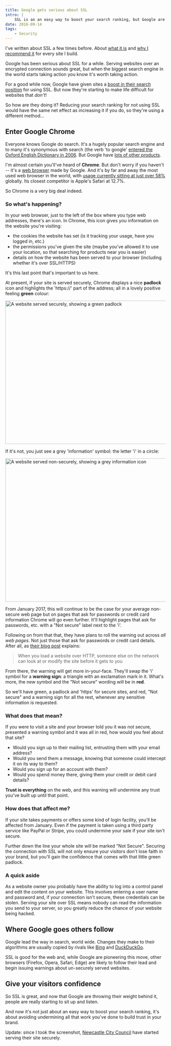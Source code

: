 ```yaml
---
title: Google gets serious about SSL
intro: |
    SSL is an an easy way to boost your search ranking, but Google are introducing something much more damaging to websites that aren't served securely
date: 2016-09-14
tags:
    - Security
---
```


I've written about SSL a few times before. About [what it is](/resources/what-is-ssl-and-is-it-worth-the-bother) and [why I recommend it](/resources/ssl-for-everyone) for every site I build.

Google has been serious about SSL for a while. Serving websites over an encrypted connection sounds great, but when the biggest search engine in the world starts taking action you know it's worth taking action.

For a good while now, Google have given sites a [boost in their search position](https://webmasters.googleblog.com/2014/08/https-as-ranking-signal.html) for using SSL. But now they're starting to make life difficult for websites that _don't_!

So how are they doing it? Reducing your search ranking for not using SSL would have the same net effect as increasing it if you do, so they're using a different method…


## Enter Google Chrome

Everyone knows Google do search. It's a hugely popular search engine and to many it's synonymous with search (the verb 'to google' [entered the Oxford English Dictionary in 2006](https://en.wikipedia.org/wiki/Google_(verb)). But Google have [lots of other products](https://www.google.com/intl/en_us/about/products/).

I'm almost certain you'll've heard of **Chrome**. But don't worry if you haven't -- it's a [web browser](/resources/whats-in-a-browser) made by Google. And it's by far and away the most used web browser in the world, with [usage currently sitting at just over 58%](https://www.w3counter.com/globalstats.php?year=2016&month=8) globally. Its closest competitor is Apple's Safari at 12.7%.

So Chrome is a very big deal indeed.


### So what's happening?

In your web browser, just to the left of the box where you type web addresses, there's an icon. In Chrome, this icon gives you information on the website you're visiting:

+ the cookies the website has set (is it tracking your usage, have you logged in, etc.)
+ the permissions you've given the site (maybe you've allowed it to use your location, so that searching for products near you is easier)
+ details on how the website has been served to your browser (including whether it's over SSL/HTTPS)

It's this last point that's important to us here.

At present, if your site is served securely, Chrome displays a nice **padlock** icon and highlights the 'https://' part of the address; all in a lovely positive feeling **green** colour:

<img src="/assets/img/resources/tempertemper-ssl.png" alt="A website served securely, showing a green padlock" width="800" height="450" loading="lazy" decoding="async" />

If it's not, you just see a grey 'information' symbol: the letter 'i' in a circle:

<img src="/assets/img/resources/newcastle-city-council-ssl.png" alt="A website served non-securely, showing a grey information icon" width="800" height="450" loading="lazy" decoding="async" />

From January 2017, this will continue to be the case for your average non-secure web page but on pages that ask for passwords or credit card information Chrome will go even further. It'll highlight pages that ask for passwords, etc. with a "Not secure" label next to the 'i'.

Following on from that that, they have plans to roll the warning out across _all web pages_. Not just those that ask for passwords or credit card details. After all, as [their blog post](https://security.googleblog.com/2016/09/moving-towards-more-secure-web.html) explains:

> When you load a website over HTTP, someone else on the network can look at or modify the site before it gets to you

From there, the warning will get more in-your-face. They'll swap the 'i' symbol for a **warning sign**: a triangle with an exclamation mark in it. What's more, the new symbol and the "Not secure" wording will be in **red**.

So we'll have green, a padlock and 'https' for secure sites, and red, "Not secure" and a warning sign for all the rest, whenever any sensitive information is requested.

### What does that mean?

If you were to visit a site and your browser told you it was not secure, presented a warning symbol and it was all in red, how would you feel about that site?

+ Would you sign up to their mailing list, entrusting them with your email address?
+ Would you send them a message, knowing that someone could intercept it on its way to them?
+ Would you sign up for an account with them?
+ Would you spend money there, giving them your credit or debit card details?

**Trust is everything** on the web, and this warning will undermine any trust you've built up until that point.

### How does that affect me?

If your site takes payments or offers some kind of login facility, you'll be affected from January. Even if the payment is taken using a third party service like PayPal or Stripe, you could undermine your sale if your site isn't secure.

Further down the line your whole site will be marked "Not Secure". Securing the connection with SSL will not only ensure your visitors don't lose faith in your brand, but you'll gain the confidence that comes with that little green padlock.

### A quick aside

As a website owner you probably have the ability to log into a control panel and edit the content on your website. This involves entering a user name and password and, if your connection isn't secure, these credentials can be stolen. Serving your site over SSL means nobody can read the information you send to your server, so you greatly reduce the chance of your website being hacked.


## Where Google goes others follow

Google lead the way in search, world wide. Changes they make to their algorithms are usually copied by rivals like [Bing](https://www.bing.com) and [DuckDuckGo](https://duckduckgo.com).

SSL is good for the web and, while Google are pioneering this move, other browsers (Firefox, Opera, Safari, Edge) are likely to follow their lead and begin issuing warnings about un-securely served websites.



## Give your visitors confidence

So SSL is great, and now that Google are throwing their weight behind it, people are really starting to sit up and listen.

And now it's not just about an easy way to boost your search ranking, it's about avoiding undermining all that work you've done to build trust in your brand.

Update: since I took the screenshot, [Newcastle City Council](https://www.newcastle.gov.uk) have started serving their site securely.
